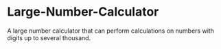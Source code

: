 # Large-Number-Calculator
A large number calculator that can perform calculations on numbers with digits up to several thousand.
